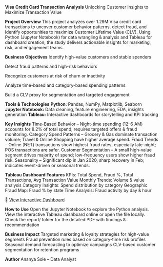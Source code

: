 **Visa Credit Card Transaction Analysis**
Unlocking Customer Insights to Maximize Transaction Value


**Project Overview**
This project analyzes over 1.29M Visa credit card transactions to uncover customer behavior patterns, detect fraud, and identify opportunities to maximize Customer Lifetime Value (CLV).
Using Python (Jupyter Notebook) for data wrangling & analysis and Tableau for dashboard creation, the study delivers actionable insights for marketing, risk, and engagement teams.

**Business Objectives**
Identify high-value customers and stable spenders

Detect fraud patterns and high-risk behaviors

Recognize customers at risk of churn or inactivity

Analyze time-based and category-based spending patterns

Build a CLV proxy for segmentation and targeted engagement

**Tools & Technologies**
**Python:** Pandas, NumPy, Matplotlib, Seaborn
**Jupyter Notebook:** Data cleaning, feature engineering, EDA, insights generation
**Tableau:** Interactive dashboards for storytelling and KPI tracking

**Key Insights**
Time-Based Behavior – Night-time spending (12–6 AM) accounts for 8.2% of total spend; requires targeted offers & fraud monitoring.
Category Spend Patterns – Grocery & Gas dominate transaction volume; Travel & Online Shopping have higher average spend.
Fraud Trends – Online (NET) transactions show highest fraud rates, especially late-night; POS transactions are safer.
Customer Segmentation – A small high-value segment drives majority of spend; low-frequency users show higher fraud risk.
Seasonality – Significant dip in Jan 2020, sharp recovery in Feb; indicates event-driven or seasonal trends.

**Tableau Dashboard Features**
KPIs: Total Spend, Fraud %, Total Transactions, Avg Transaction Value
Monthly Trends: Volume & value analysis
Category Insights: Spend distribution by category
Geographic Fraud Map: Fraud % by state
Time Analysis: Fraud activity by day & hour

🔗 [View Interactive Dashboard](https://public.tableau.com/app/profile/ananya.soie/viz/VisaTransactionInsightsDashboard/Dashboard1)

**How to Use**
Open the Jupyter Notebook to explore the Python analysis.
View the interactive Tableau dashboard online or open the file locally.
Check the report/ folder for the detailed PDF with findings & recommendation

**Business Impact**
Targeted marketing & loyalty strategies for high-value segments
Fraud prevention rules based on category-time risk profiles
Seasonal demand forecasting to optimize campaigns
CLV-based customer segmentation for retention programs

**Author**
Ananya Soie – Data Analyst





